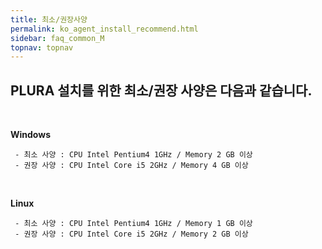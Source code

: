 ```yaml
---
title: 최소/권장사양
permalink: ko_agent_install_recommend.html
sidebar: faq_common_M
topnav: topnav
---
```


## PLURA 설치를 위한 최소/권장 사양은 다음과 같습니다.

<br />

**Windows**
     
     - 최소 사양 : CPU Intel Pentium4 1GHz / Memory 2 GB 이상
     - 권장 사양 : CPU Intel Core i5 2GHz / Memory 4 GB 이상

<br />

**Linux**
     
     - 최소 사양 : CPU Intel Pentium4 1GHz / Memory 1 GB 이상
     - 권장 사양 : CPU Intel Core i5 2GHz / Memory 2 GB 이상